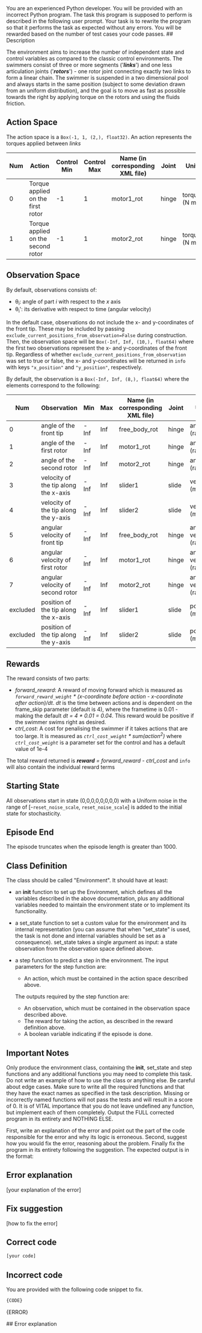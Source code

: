 <system>
You are an experienced Python developer. You will be provided with an incorrect Python program. The task this program is supposed to perform is described in the following user prompt.
Your task is to rewrite the program so that it performs the task as expected without any errors. You will be rewarded based on the number of test cases your code passes.
</system>

<user>
## Description

The environment aims to increase the number of independent state and control
variables as compared to the classic control environments. The swimmers
consist of three or more segments ('***links***') and one less articulation
joints ('***rotors***') - one rotor joint connecting exactly two links to
form a linear chain. The swimmer is suspended in a two dimensional pool and
always starts in the same position (subject to some deviation drawn from an
uniform distribution), and the goal is to move as fast as possible towards
the right by applying torque on the rotors and using the fluids friction.

## Action Space
The action space is a `Box(-1, 1, (2,), float32)`. An action represents the torques applied between *links*

| Num | Action                             | Control Min | Control Max | Name (in corresponding XML file) | Joint | Unit         |
|-----|------------------------------------|-------------|-------------|----------------------------------|-------|--------------|
| 0   | Torque applied on the first rotor  | -1          | 1           | motor1_rot                       | hinge | torque (N m) |
| 1   | Torque applied on the second rotor | -1          | 1           | motor2_rot                       | hinge | torque (N m) |

## Observation Space
By default, observations consists of:
* θ<sub>i</sub>: angle of part *i* with respect to the *x* axis
* θ<sub>i</sub>': its derivative with respect to time (angular velocity)

In the default case, observations do not include the x- and y-coordinates of the front tip. These may
be included by passing `exclude_current_positions_from_observation=False` during construction.
Then, the observation space will be `Box(-Inf, Inf, (10,), float64)` where the first two observations
represent the x- and y-coordinates of the front tip.
Regardless of whether `exclude_current_positions_from_observation` was set to true or false, the x- and y-coordinates
will be returned in `info` with keys `"x_position"` and `"y_position"`, respectively.

By default, the observation is a `Box(-Inf, Inf, (8,), float64)` where the elements correspond to the following:

| Num | Observation                          | Min  | Max | Name (in corresponding XML file) | Joint | Unit                     |
| --- | ------------------------------------ | ---- | --- | -------------------------------- | ----- | ------------------------ |
| 0   | angle of the front tip               | -Inf | Inf | free_body_rot                    | hinge | angle (rad)              |
| 1   | angle of the first rotor             | -Inf | Inf | motor1_rot                       | hinge | angle (rad)              |
| 2   | angle of the second rotor            | -Inf | Inf | motor2_rot                       | hinge | angle (rad)              |
| 3   | velocity of the tip along the x-axis | -Inf | Inf | slider1                          | slide | velocity (m/s)           |
| 4   | velocity of the tip along the y-axis | -Inf | Inf | slider2                          | slide | velocity (m/s)           |
| 5   | angular velocity of front tip        | -Inf | Inf | free_body_rot                    | hinge | angular velocity (rad/s) |
| 6   | angular velocity of first rotor      | -Inf | Inf | motor1_rot                       | hinge | angular velocity (rad/s) |
| 7   | angular velocity of second rotor     | -Inf | Inf | motor2_rot                       | hinge | angular velocity (rad/s) |
| excluded | position of the tip along the x-axis | -Inf | Inf | slider1                          | slide | position (m)           |
| excluded | position of the tip along the y-axis | -Inf | Inf | slider2                          | slide | position (m)           |

## Rewards
The reward consists of two parts:
- *forward_reward*: A reward of moving forward which is measured
as *`forward_reward_weight` * (x-coordinate before action - x-coordinate after action)/dt*. *dt* is
the time between actions and is dependent on the frame_skip parameter
(default is 4), where the frametime is 0.01 - making the
default *dt = 4 * 0.01 = 0.04*. This reward would be positive if the swimmer
swims right as desired.
- *ctrl_cost*: A cost for penalising the swimmer if it takes
actions that are too large. It is measured as *`ctrl_cost_weight` *
sum(action<sup>2</sup>)* where *`ctrl_cost_weight`* is a parameter set for the
control and has a default value of 1e-4

The total reward returned is ***reward*** *=* *forward_reward - ctrl_cost* and `info` will also contain the individual reward terms

## Starting State
All observations start in state (0,0,0,0,0,0,0,0) with a Uniform noise in the range of [-`reset_noise_scale`, `reset_noise_scale`] is added to the initial state for stochasticity.

## Episode End
The episode truncates when the episode length is greater than 1000.

## Class Definition
The class should be called "Environment". It should have at least:

- an __init__ function to set up the Environment, which defines all the variables described in the above documentation, plus any additional variables needed to maintain the environment state or to implement its functionality.
- a set_state function to set a custom value for the environment and its internal representation (you can assume that when "set_state" is used, the task is not done and internal variables should be set as a consequence). set_state takes a single argument as input: a state observation from the observation space defined above.
- a step function to predict a step in the environment. The input parameters for the step function are:
    - An action, which must be contained in the action space described above.
  
    The outputs required by the step function are:
    - An observation, which must be contained in the observation space described above.
    - The reward for taking the action, as described in the reward definition above.
    - A boolean variable indicating if the episode is done.

## Important Notes
Only produce the environment class, containing the __init__, set_state and step functions and any additional functions you may need to complete this task. Do not write an example of how to use the class or anything else.
Be careful about edge cases.
Make sure to write all the required functions and that they have the exact names as specified in the task description. Missing or incorrectly named functions will not pass the tests and will result in a score of 0.
It is of VITAL importance that you do not leave undefined any function, but implement each of them completely.
Output the FULL corrected program in its entirety and NOTHING ELSE.

First, write an explanation of the error and point out the part of the code responsible for the error and why its logic is erroneous.
Second, suggest how you would fix the error, reasoning about the problem.
Finally fix the program in its entirety following the suggestion. The expected output is in the format:

## Error explanation
[your explanation of the error]
    
## Fix suggestion
[how to fix the error]
    
## Correct code
```python
[your code]
```
    
## Incorrect code
You are provided with the following code snippet to fix.
```python
{CODE}
```
    
{ERROR}

</user>

<assistant>
## Error explanation
</assistant>